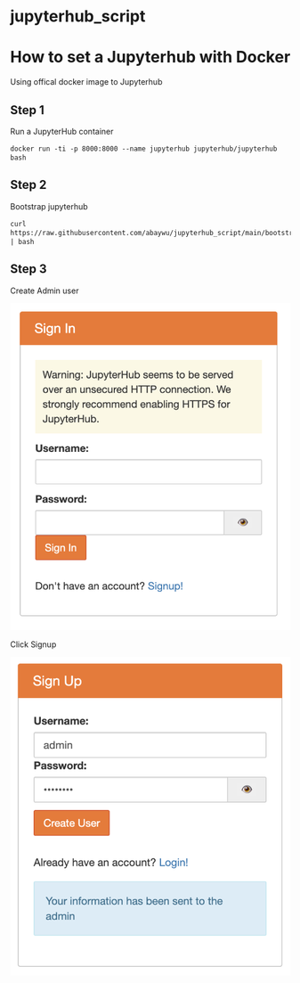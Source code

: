 # jupyterhub_script

# How to set a Jupyterhub with Docker

Using offical docker image to Jupyterhub

## Step 1

Run a JupyterHub container

```bash=
docker run -ti -p 8000:8000 --name jupyterhub jupyterhub/jupyterhub bash
```
## Step 2

Bootstrap jupyterhub 

```bash=
curl https://raw.githubusercontent.com/abaywu/jupyterhub_script/main/bootstrap | bash 
```

## Step 3

Create Admin user

![signin](assets/jupyterhub_signin.png)

Click Signup

![signup](assets/jupyterhub_signup.png)
